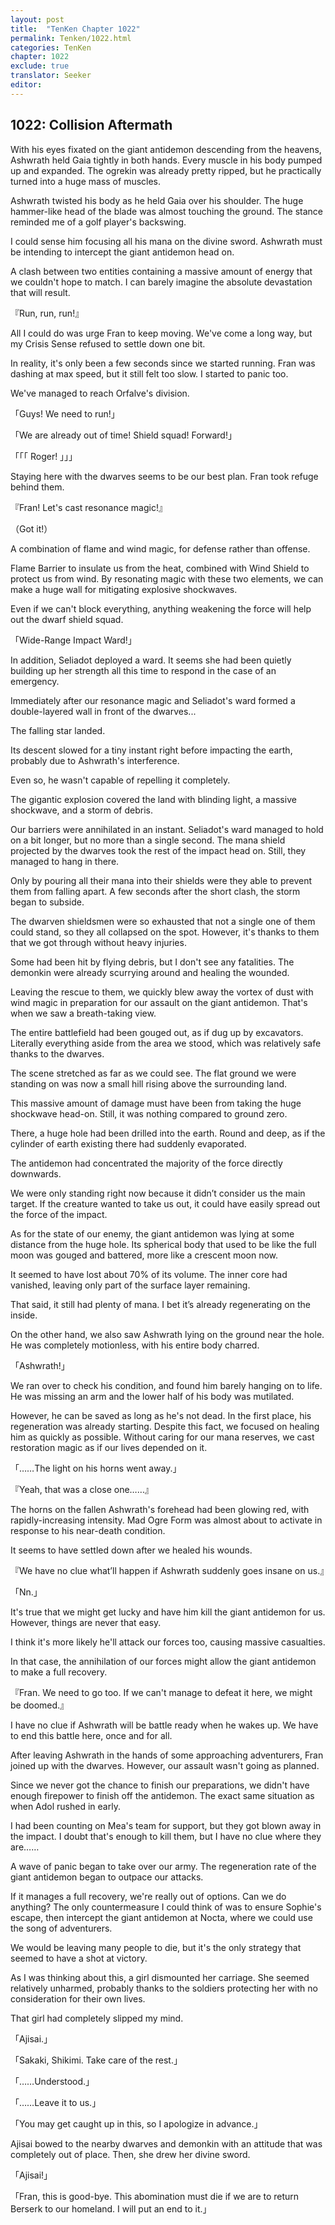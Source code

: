 ```yaml
---
layout: post
title:  "TenKen Chapter 1022"
permalink: Tenken/1022.html
categories: TenKen
chapter: 1022
exclude: true
translator: Seeker
editor: 
---
```

<h2>1022: Collision Aftermath</h2>

With his eyes fixated on the giant antidemon descending from the heavens, Ashwrath held Gaia tightly in both hands. Every muscle in his body pumped up and expanded. The ogrekin was already pretty ripped, but he practically turned into a huge mass of muscles.

Ashwrath twisted his body as he held Gaia over his shoulder. The huge hammer-like head of the blade was almost touching the ground. The stance reminded me of a golf player's backswing.

I could sense him focusing all his mana on the divine sword. Ashwrath must be intending to intercept the giant antidemon head on.

A clash between two entities containing a massive amount of energy that we couldn't hope to match. I can barely imagine the absolute devastation that will result.

『Run, run, run!』

All I could do was urge Fran to keep moving. We've come a long way, but my Crisis Sense refused to settle down one bit.

In reality, it's only been a few seconds since we started running. Fran was dashing at max speed, but it still felt too slow. I started to panic too.

We've managed to reach Orfalve's division.

「Guys! We need to run!」

「We are already out of time! Shield squad! Forward!」

「「「 Roger! 」」」

Staying here with the dwarves seems to be our best plan. Fran took refuge behind them.

『Fran! Let's cast resonance magic!』

（Got it!）

A combination of flame and wind magic, for defense rather than offense.

Flame Barrier to insulate us from the heat, combined with Wind Shield to protect us from wind. By resonating magic with these two elements, we can make a huge wall for mitigating explosive shockwaves.

Even if we can't block everything, anything weakening the force will help out the dwarf shield squad.

「Wide-Range Impact Ward!」

In addition, Seliadot deployed a ward. It seems she had been quietly building up her strength all this time to respond in the case of an emergency.

Immediately after our resonance magic and Seliadot's ward formed a double-layered wall in front of the dwarves...

The falling star landed.

Its descent slowed for a tiny instant right before impacting the earth, probably due to Ashwrath's interference.

Even so, he wasn't capable of repelling it completely.

The gigantic explosion covered the land with blinding light, a massive shockwave, and a storm of debris.

Our barriers were annihilated in an instant. Seliadot's ward managed to hold on a bit longer, but no more than a single second. The mana shield projected by the dwarves took the rest of the impact head on. Still, they managed to hang in there.

Only by pouring all their mana into their shields were they able to prevent them from falling apart. A few seconds after the short clash, the storm began to subside.

The dwarven shieldsmen were so exhausted that not a single one of them could stand, so they all collapsed on the spot. However, it's thanks to them that we got through without heavy injuries.

Some had been hit by flying debris, but I don't see any fatalities. The demonkin were already scurrying around and healing the wounded.

Leaving the rescue to them, we quickly blew away the vortex of dust with wind magic in preparation for our assault on the giant antidemon. That's when we saw a breath-taking view.

The entire battlefield had been gouged out, as if dug up by excavators. Literally everything aside from the area we stood, which was relatively safe thanks to the dwarves.

The scene stretched as far as we could see. The flat ground we were standing on was now a small hill rising above the surrounding land.

This massive amount of damage must have been from taking the huge shockwave head-on. Still, it was nothing compared to ground zero.

There, a huge hole had been drilled into the earth. Round and deep, as if the cylinder of earth existing there had suddenly evaporated.

The antidemon had concentrated the majority of the force directly downwards.

We were only standing right now because it didn’t consider us the main target. If the creature wanted to take us out, it could have easily spread out the force of the impact.

As for the state of our enemy, the giant antidemon was lying at some distance from the huge hole. Its spherical body that used to be like the full moon was gouged and battered, more like a crescent moon now.

It seemed to have lost about 70% of its volume. The inner core had vanished, leaving only part of the surface layer remaining.

That said, it still had plenty of mana. I bet it’s already regenerating on the inside.

On the other hand, we also saw Ashwrath lying on the ground near the hole. He was completely motionless, with his entire body charred.

「Ashwrath!」

We ran over to check his condition, and found him barely hanging on to life. He was missing an arm and the lower half of his body was mutilated.

However, he can be saved as long as he's not dead. In the first place, his regeneration was already starting. Despite this fact, we focused on healing him as quickly as possible. Without caring for our mana reserves, we cast restoration magic as if our lives depended on it.

「……The light on his horns went away.」

『Yeah, that was a close one……』

The horns on the fallen Ashwrath's forehead had been glowing red, with rapidly-increasing intensity. Mad Ogre Form was almost about to activate in response to his near-death condition.

It seems to have settled down after we healed his wounds.

『We have no clue what’ll happen if Ashwrath suddenly goes insane on us.』

「Nn.」

It's true that we might get lucky and have him kill the giant antidemon for us. However, things are never that easy.

I think it's more likely he'll attack our forces too, causing massive casualties.

In that case, the annihilation of our forces might allow the giant antidemon to make a full recovery.

『Fran. We need to go too. If we can't manage to defeat it here, we might be doomed.』

I have no clue if Ashwrath will be battle ready when he wakes up. We have to end this battle here, once and for all.

After leaving Ashwrath in the hands of some approaching adventurers, Fran joined up with the dwarves. However, our assault wasn't going as planned.

Since we never got the chance to finish our preparations, we didn't have enough firepower to finish off the antidemon. The exact same situation as when Adol rushed in early.

I had been counting on Mea's team for support, but they got blown away in the impact. I doubt that's enough to kill them, but I have no clue where they are……

A wave of panic began to take over our army. The regeneration rate of the giant antidemon began to outpace our attacks.

If it manages a full recovery, we're really out of options. Can we do anything? The only countermeasure I could think of was to ensure Sophie's escape, then intercept the giant antidemon at Nocta, where we could use the song of adventurers.

We would be leaving many people to die, but it's the only strategy that seemed to have a shot at victory.

As I was thinking about this, a girl dismounted her carriage. She seemed relatively unharmed, probably thanks to the soldiers protecting her with no consideration for their own lives.

That girl had completely slipped my mind.

「Ajisai.」

「Sakaki, Shikimi. Take care of the rest.」

「……Understood.」

「……Leave it to us.」

「You may get caught up in this, so I apologize in advance.」

Ajisai bowed to the nearby dwarves and demonkin with an attitude that was completely out of place. Then, she drew her divine sword.

「Ajisai!」

「Fran, this is good-bye. This abomination must die if we are to return Berserk to our homeland. I will put an end to it.」


